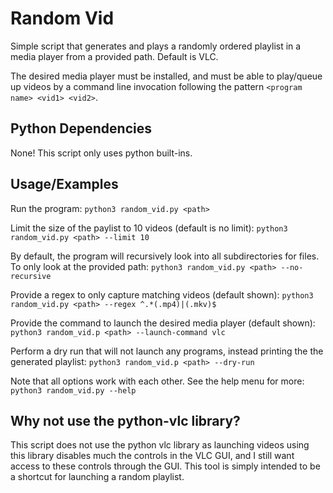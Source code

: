 # Random Vid

Simple script that generates and plays a randomly ordered playlist in a media player from a provided path. Default is VLC.

The desired media player must be installed, and must be able to play/queue up videos by a command line invocation following the pattern `<program name> <vid1> <vid2>`.

## Python Dependencies

None! This script only uses python built-ins.

## Usage/Examples

Run the program:
`python3 random_vid.py <path>`

Limit the size of the paylist to 10 videos (default is no limit):
`python3 random_vid.py <path> --limit 10`

By default, the program will recursively look into all subdirectories for files. To only look at the provided path:
`python3 random_vid.py <path> --no-recursive`

Provide a regex to only capture matching videos (default shown):
`python3 random_vid.py <path> --regex ^.*(.mp4)|(.mkv)$`

Provide the command to launch the desired media player (default shown):
`python3 random_vid.p <path> --launch-command vlc`

Perform a dry run that will not launch any programs, instead printing the the generated playlist:
`python3 random_vid.p <path> --dry-run`

Note that all options work with each other. See the help menu for more:
`python3 random_vid.py --help`

## Why not use the python-vlc library?

This script does not use the python vlc library as launching videos using this library disables much the controls in the VLC GUI, and I still want access to these controls through the GUI. This tool is simply intended to be a shortcut for launching a random playlist.
